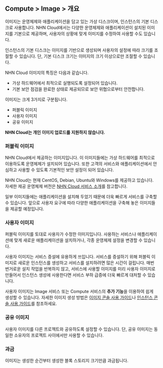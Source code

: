 ## Compute > Image > 개요

이미지는 운영체제와 애플리케이션을 담고 있는 가상 디스크이며, 인스턴스의 기본 디스크로 사용합니다. NHN Cloud에서는 다양한 운영체제와 애플리케이션이 설치된 이미지를 기본으로 제공하며, 사용자의 상황에 맞게 이미지를 수정하여 사용할 수도 있습니다.

인스턴스의 기본 디스크는 이미지를 기반으로 생성되며 사용자의 설정에 따라 크기를 조절할 수 있습니다. 단, 기본 디스크 크기는 이미지의 크기 이상으로만 조절할 수 있습니다.

NHN Cloud 이미지의 특징은 다음과 같습니다.

- 가상 하드웨어에서 최적으로 실행되도록 설정되어 있습니다.
- 기본 보안 점검을 완료한 상태로 제공되므로 보안 위협으로부터 안전합니다.

이미지는 크게 3가지로 구분됩니다.

* 퍼블릭 이미지
* 사용자 이미지
* 공유 이미지

**NHN Cloud는 개인 이미지 업로드를 지원하지 않습니다.**

### 퍼블릭 이미지

NHN Cloud에서 제공하는 이미지입니다. 이 이미지들에는 가상 하드웨어를 최적으로 이용하도록 운영체제가 설치되어 있습니다. 또한 고객의 서비스와 애플리케이션에서 안심하고 사용할 수 있도록 기본적인 보안 설정이 되어 있습니다.

NHN Cloud는 현재 CentOS, Debian, Ubuntu와 Windows를 제공하고 있습니다. 자세한 제공 운영체제 버전은 [NHN Cloud 서비스 소개](https://toast.com/service/compute/instance)를 참고합니다.

일부 이미지들에는 애플리케이션을 설치해 두었기 때문에 더욱 빠르게 서비스를 구축할 수 있습니다. 앞으로 사용자 요구에 따라 다양한 애플리케이션을 구축해 놓은 이미지들을 제공할 예정입니다.

### 사용자 이미지

퍼블릭 이미지를 토대로 사용자가 수정한 이미지입니다. 사용하는 서비스나 애플리케이션에 맞게 새로운 애플리케이션을 설치하거나, 각종 운영체제 설정을 변경할 수 있습니다.

사용자 이미지는 서비스 증설에 유용하게 쓰입니다. 서비스를 증설하기 위해 퍼블릭 이미지로 새로운 인스턴스를 생성하고 서비스를 설치하려면 많은 시간이 걸립니다. 매번 번거로운 설치 작업을 반복하지 않고, 서비스에 사용할 이미지를 미리 사용자 이미지로 만들어서 인스턴스 생성에 사용한다면 서비스 부하 급증에 더욱 빠르게 대처할 수 있습니다.

사용자 이미지는 Image 서비스 또는 Compute 서비스의 **추가 기능**을 이용하여 쉽게 생성할 수 있습니다. 자세한 이미지 생성 방법은 [이미지 콘솔 사용 가이드](/Compute/Image/ko/console-guide/)나 [인스턴스 콘솔 사용 가이드](/Compute/Instance/ko/console-guide/)를 참조하세요.

### 공유 이미지

사용자 이미지를 다른 프로젝트와 공유하도록 설정할 수 있습니다. 단, 공유 이미지는 동일한 소유자의 프로젝트 사이에서만 사용할 수 있습니다.

### 과금

이미지는 생성한 순간부터 생성한 블록 스토리지 크기만큼 과금됩니다.
